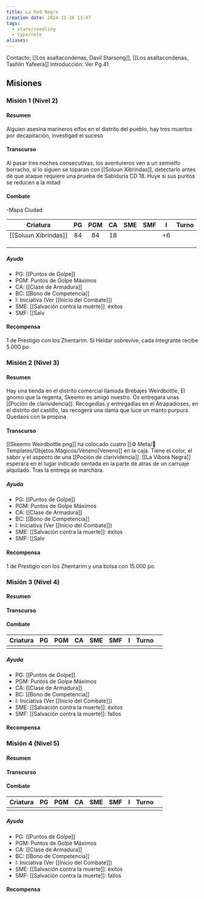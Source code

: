 ```yaml
---
title: La Red Negra
creation date: 2024-11-26 13:07
tags:
  - state/seedling
  - type/note
aliases:
---
```

Contacto: [[Los asaltacondenas, Davil Starsong]], [[Los asaltacondenas, Tashlin Yafeera]]
Introducción: Ver Pg.41

## Misiones

### Misión 1 (Nivel 2)

#### Resumen

Alguien asesina marineros elfos en el distrito del pueblo, hay tres muertos por decapitación, investigad el suceso

#### Transcurso

Al pasar tres noches consecutivas, los aventureros ven a un semielfo borracho, si lo siguen se toparan con [[Soluun Xibrindas]], detectarlo antes de que ataque requiere una prueba de Sabiduría CD 18. Huye si sus puntos se reducen a la mitad

#### Combate

-Mapa Ciudad

|       Criatura       | PG  | PGM | CA  | SME | SMF |  I  | Turno |
| :------------------: | :-: | :-: | :-: | :-: | :-: | :-: | :---: |
| [[Soluun Xibrindas]] | 84  | 84  | 18  |     |     | +6  |       |
|                      |     |     |     |     |     |     |       |
|                      |     |     |     |     |     |     |       |
|                      |     |     |     |     |     |     |       |

##### Ayuda
- PG: [[Puntos de Golpe]]
- PGM: Puntos de Golpe Máximos
- CA: [[Clase de Armadura]]
- BC: [[Bono de Competencia]]
- I: Iniciativa (Ver [[Inicio del Combate]])
- SME: [[Salvación contra la muerte]]: éxitos
- SMF: [[Salv
#### Recompensa

1 de Prestigio con los Zhentarim. Si Heldar sobrevive, cada integrante recibe 5.000 po 

### Misión 2 (Nivel 3)

#### Resumen

Hay una tienda en el distrito comercial llamada Brebajes Weirdbottle, El gnomo que la regenta, Skeemo es amigo nuestro. Os entregara unas [[Poción de clarividencia]]. Recogedlas y entregadlas en el Atrapadioses, en el distrito del castillo, las recogerá una dama que luce un manto purpura. Quedaos con la propina.

#### Transcurso

[[Skeemo Weirdbottle.png]] ha colocado cuatro [[⚙️ Meta/📐 Templates/Objetos Mágicos/Veneno|Veneno]] en la caja. Tiene el color, el sabor y el aspecto de una [[Poción de clarividencia]]. [[La Víbora Negra]] esperara en el lugar indicado sentada en la parte de atras de un carruaje alquilado. Tras la entrega se marchara.

##### Ayuda

- PG: [[Puntos de Golpe]]
- PGM: Puntos de Golpe Máximos
- CA: [[Clase de Armadura]]
- BC: [[Bono de Competencia]]
- I: Iniciativa (Ver [[Inicio del Combate]])
- SME: [[Salvación contra la muerte]]: éxitos
- SMF: [[Salv

#### Recompensa

1 de Prestigio con los Zhentarim y una bolsa con 15.000 po.


### Misión 3 (Nivel 4)


#### Resumen
#### Transcurso


#### Combate

| Criatura | PG  | PGM | CA  | SME | SMF |  I  | Turno |     |
| :------: | :-: | :-: | :-: | :-: | :-: | :-: | :---: | --- |
|          |     |     |     |     |     |     |       |     |
##### Ayuda
- PG: [[Puntos de Golpe]]
- PGM: Puntos de Golpe Máximos
- CA: [[Clase de Armadura]]
- BC: [[Bono de Competencia]]
- I: Iniciativa (Ver [[Inicio del Combate]])
- SME: [[Salvación contra la muerte]]: éxitos
- SMF: [[Salvación contra la muerte]]: fallos
#### Recompensa


### Misión 4 (Nivel 5)


#### Resumen
#### Transcurso


#### Combate

| Criatura | PG  | PGM | CA  | SME | SMF |  I  | Turno |     |
| :------: | :-: | :-: | :-: | :-: | :-: | :-: | :---: | --- |
|          |     |     |     |     |     |     |       |     |
##### Ayuda
- PG: [[Puntos de Golpe]]
- PGM: Puntos de Golpe Máximos
- CA: [[Clase de Armadura]]
- BC: [[Bono de Competencia]]
- I: Iniciativa (Ver [[Inicio del Combate]])
- SME: [[Salvación contra la muerte]]: éxitos
- SMF: [[Salvación contra la muerte]]: fallos
#### Recompensa

